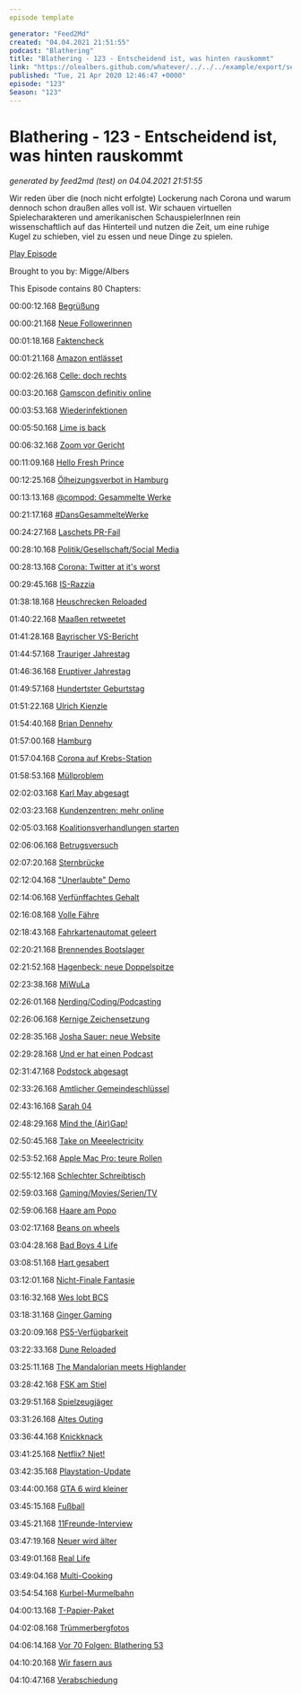 ```yaml
---
episode template

generator: "Feed2Md"
created: "04.04.2021 21:51:55"
podcast: "Blathering"
title: "Blathering - 123 - Entscheidend ist, was hinten rauskommt"
link: "https://olealbers.github.com/whatever/../../../example/export/seasons/5/2020/4/Blathering - 123 - Entscheidend ist, was hinten rauskommt.md"
published: "Tue, 21 Apr 2020 12:46:47 +0000"
episode: "123"
Season: "123"
---
```


# Blathering - 123 - Entscheidend ist, was hinten rauskommt
_generated by feed2md (test) on 04.04.2021 21:51:55_

Wir reden über die (noch nicht erfolgte) Lockerung nach Corona und warum dennoch schon draußen alles voll ist. Wir schauen virtuellen Spielecharakteren und amerikanischen SchauspielerInnen rein wissenschaftlich auf das Hinterteil und nutzen die Zeit, um eine ruhige Kugel zu schieben, viel zu essen und neue Dinge zu spielen.

[Play Episode](https://www.blathering.de/podlove/file/1202/s/feed/c/mp3/blathering_123.mp3)

Brought to you by: Migge/Albers

This Episode contains 80 Chapters:


00:00:12.168 [Begrüßung]()

00:00:21.168 [Neue Followerinnen](https://twitter.com/Pechweiss1)

00:01:18.168 [Faktencheck]()

00:01:21.168 [Amazon entlässet](https://www.golem.de/news/coronakrise-amazon-entlaesst-zwei-kritische-entwicklerinnen-2004-147868.html)

00:02:26.168 [Celle: doch rechts](https://www.rnd.de/politik/fluchtling-in-celle-erstochen-polizei-schliesst-rechten-hintergrund-nicht-aus-AZLSZDUWNFHQVKTB7ZB24XTZSI.html)

00:03:20.168 [Gamscon definitiv online](https://www.golem.de/news/coronapandemie-gamescom-2020-findet-online-statt-2004-147906.html)

00:03:53.168 [Wiederinfektionen](https://twitter.com/c_drosten/status/1249800091164192771)

00:05:50.168 [Lime is back](https://www.golem.de/news/e-scooter-lime-ist-zurueck-2004-147962.html)

00:06:32.168 [Zoom vor Gericht](https://www.zdnet.de/88378737/kursverfall-investor-verklagt-zoom-wegen-sicherheitsmaengeln/)

00:11:09.168 [Hello Fresh Prince](https://de.wikipedia.org/wiki/DJ_Jazzy_Jeff_%26_the_Fresh_Prince)

00:12:25.168 [Ölheizungsverbot in Hamburg](https://hamburg1.de/nachrichten/44518/Oelheizungsverbot_beschlossen.html)

00:13:13.168 [@compod: Gesammelte Werke](https://twitter.com/search?q=(from%3Acompod)%20(%40blathering_pod)%20until%3A2020-04-21%20since%3A2020-04-14&src=typed_query&f=live)

00:21:17.168 [#DansGesammelteWerke](https://twitter.com/search?q=(from%3Aevildanwallace)%20(%40blathering_pod)%20until%3A2020-04-21%20since%3A2020-04-14&src=typed_query&f=live)

00:24:27.168 [Laschets PR-Fail](https://www.riffreporter.de/corona-virus/corona-streeck-heinsberg-pandemie-exit-laschet/)

00:28:10.168 [Politik/Gesellschaft/Social Media]()

00:28:13.168 [Corona: Twitter at it's worst](https://twitter.com/tmigge/status/1252112059489226757)

00:29:45.168 [IS-Razzia](https://taz.de/Islamisten-in-NRW-festgenommen/!5678961/)

01:38:18.168 [Heuschrecken Reloaded](https://www.sonnenseite.com/de/umwelt/ostafrika-droht-eine-noch-fatalere-heuschreckenplage.html)

01:40:22.168 [Maaßen retweetet](https://twitter.com/LowerClassMag/status/1251606497009811456)

01:41:28.168 [Bayrischer VS-Bericht](https://twitter.com/robertandreasch/status/1251080463193722881)

01:44:57.168 [Trauriger Jahrestag](https://www.spiegel.de/politik/ausland/paris-notre-dame-ein-jahr-nach-dem-brand-die-angst-vor-dem-naechsten-sturm-a-93aa8f6b-556f-4d53-b643-1dd5c6f9d0c6)

01:46:36.168 [Eruptiver Jahrestag](https://de.wikipedia.org/wiki/Eyjafjallaj%C3%B6kull#Eruptionen_2010)

01:49:57.168 [Hundertster Geburtstag](https://de.wikipedia.org/wiki/Richard_von_Weizs%C3%A4cker)

01:51:22.168 [Ulrich Kienzle](https://de.wikipedia.org/wiki/Ulrich_Kienzle)

01:54:40.168 [Brian Dennehy](https://www.tagesschau.de/ausland/dennehy-101.html)

01:57:00.168 [Hamburg]()

01:57:04.168 [Corona auf Krebs-Station](https://www.ndr.de/nachrichten/hamburg/Corona-Ausbruch-auf-Krebs-Station-des-UKE,uke590.html)

01:58:53.168 [Müllproblem](https://twitter.com/SRHnews/status/1250172315842818048)

02:02:03.168 [Karl May abgesagt](https://www.ndr.de/nachrichten/schleswig-holstein/Karl-May-Spiele-Saison-2020-abgesagt,karlmay706.html)

02:03:23.168 [Kundenzentren: mehr online](https://hamburg1.de/nachrichten/44536/Kundenzentren_verstaerken_Online_Angebot.html)

02:05:03.168 [Koalitionsverhandlungen starten](https://hamburg1.de/nachrichten/44563/Baldiger_Start_der_Koalitionsverhandlungen.html)

02:06:06.168 [Betrugsversuch](https://www.hamburg.de/coronavirus/13856282/2020-04-15-betrugsversuch-corona-soforthilfe/)

02:07:20.168 [Sternbrücke](https://twitter.com/ClaasGefroi/status/1250848216763060224)

02:12:04.168 ["Unerlaubte" Demo](https://twitter.com/Peter_Schaar/status/1251847852092985344)

02:14:06.168 [Verfünffachtes Gehalt](https://www.abendblatt.de/wirtschaft/article228925349/Hamburg-Commercial-Bank-Wirtschaft-Vorstaende-Geldinstitut-Hamburg-Corona-Finanzen-HSH-Nordbank.html)

02:16:08.168 [Volle Fähre](https://twitter.com/tmigge/status/1251575581285797889)

02:18:43.168 [Fahrkartenautomat geleert](https://www.ndr.de/nachrichten/hamburg/Fahrkartenautomaten-an-S-Bahn-Station-gesprengt,fahrkartenautomaten104.html)

02:20:21.168 [Brennendes Bootslager](https://hamburg1.de/nachrichten/44560/Feuer_in_Bootslager_in_Moorfleet.html)

02:21:52.168 [Hagenbeck: neue Doppelspitze](https://hamburg1.de/nachrichten/44526/Neue_Doppelspitze.html)

02:23:38.168 [MiWuLa](https://www.youtube.com/watch?v=yUmqiCqh8X4)

02:26:01.168 [Nerding/Coding/Podcasting]()

02:26:06.168 [Kernige Zeichensetzung](https://type.method.ac/)

02:28:35.168 [Josha Sauer: neue Website](https://joscha.com/nichtlustig/200420/)

02:29:28.168 [Und er hat einen Podcast](https://twitter.com/stammtischphilo/status/1250751543705567232)

02:31:47.168 [Podstock abgesagt](https://twitter.com/PodstockDE/status/1250514094177824768)

02:33:26.168 [Amtlicher Gemeindeschlüssel](https://vdiv.de/hp139761/Verschiebung-des-Zensus-immer-wahrscheinlicher.htm)

02:43:16.168 [Sarah 04](https://twitter.com/stammtischphilo/status/1251637320471674880)

02:48:29.168 [Mind the (Air)Gap!](https://www.golem.de/news/air-viber-wenn-der-luefter-geheimnisse-verraet-2004-147930.html)

02:50:45.168 [Take on Meeelectricity](https://twitter.com/stammtischphilo/status/1251902154786439169)

02:53:52.168 [Apple Mac Pro: teure Rollen](https://www.golem.de/news/irre-preisgestaltung-mac-pro-rollen-zum-preis-eines-pc-im-handel-2004-147910.html)

02:55:12.168 [Schlechter Schreibtisch](https://twitter.com/tmigge/status/1250655464335032320)

02:59:03.168 [Gaming/Movies/Serien/TV]()

02:59:06.168 [Haare am Popo](https://twitter.com/tmigge/status/1250113002940088327)

03:02:17.168 [Beans on wheels](https://twitter.com/stammtischphilo/status/1249986054578462720)

03:04:28.168 [Bad Boys 4 Life](https://twitter.com/stammtischphilo/status/1250223190028288001)

03:08:51.168 [Hart gesabert](https://twitter.com/stammtischphilo/status/1250178657571819523)

03:12:01.168 [Nicht-Finale Fantasie](https://twitter.com/stammtischphilo/status/1250741933514858501)

03:16:32.168 [Wes lobt BCS](https://twitter.com/stammtischphilo/status/1250915484603736068)

03:18:31.168 [Ginger Gaming](https://twitter.com/stammtischphilo/status/1250891860597489671)

03:20:09.168 [PS5-Verfügbarkeit](https://www.golem.de/news/sony-eingeschraenkte-verfuegbarkeit-der-playstation-5-erwartet-2004-147919.html)

03:22:33.168 [Dune Reloaded](https://de.wikipedia.org/wiki/Dune_(2020))

03:25:11.168 [The Mandalorian meets Highlander](https://de.wikipedia.org/wiki/Clancy_Brown)

03:28:42.168 [FSK am Stiel](https://twitter.com/stammtischphilo/status/1251456333544554496)

03:29:51.168 [Spielzeugjäger](https://twitter.com/stammtischphilo/status/1251453992015745024)

03:31:26.168 [Altes Outing](https://twitter.com/tmigge/status/1251579913099972608)

03:36:44.168 [Knickknack](https://twitter.com/stammtischphilo/status/1251805704505249792)

03:41:25.168 [Netflix? Njet!](https://twitter.com/stammtischphilo/status/1252221210131410944)

03:42:35.168 [Playstation-Update](https://www.golem.de/news/playstation-4-firmware-7-50-macht-installationsprobleme-2004-147937.html)

03:44:00.168 [GTA 6 wird kleiner](https://www.golem.de/news/grand-theft-auto-rockstars-naechstes-projekt-wird-lediglich-mittelgross-2004-147912.html)

03:45:15.168 [Fußball]()

03:45:21.168 [11Freunde-Interview](https://11freunde.de/artikel/ich-h%C3%A4tt-jetzt-gerne-den-masturbator-x/1836106)

03:47:19.168 [Neuer wird älter](https://www.t-online.de/sport/fussball/bundesliga/id_87728834/fc-bayern-manuel-neuer-spricht-klartext-ueber-vertragsverhandlungen.html)

03:49:01.168 [Real Life]()

03:49:04.168 [Multi-Cooking](https://twitter.com/stammtischphilo/status/1250030569917997059)

03:54:54.168 [Kurbel-Murmelbahn](https://twitter.com/tmigge/status/1251505725832126468)

04:00:13.168 [T-Papier-Paket](https://ille.shop/)

04:02:08.168 [Trümmerbergfotos](https://twitter.com/tmigge/status/1251899007913406465)

04:06:14.168 [Vor 70 Folgen: Blathering 53](https://www.blathering.de/2018/06/blathering-053-ein-vollhorst-auf-der-spielemesse/)

04:10:20.168 [Wir fasern aus]()

04:10:47.168 [Verabschiedung]()


